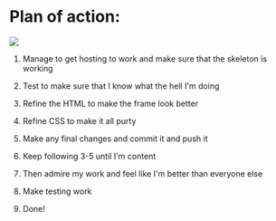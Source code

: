 # Plan of action:
![](https://travis-ci.org/everestps/third.svg)

1. Manage to get hosting to work and make sure that the skeleton is working

2. Test to make sure that I know what the hell I'm doing

3. Refine the HTML to make the frame look better

4. Refine CSS to make it all purty

5. Make any final changes and commit it and push it

6. Keep following 3-5 until I'm content

7. Then admire my work and feel like I'm better than everyone else

8. Make testing work

9. Done! 

